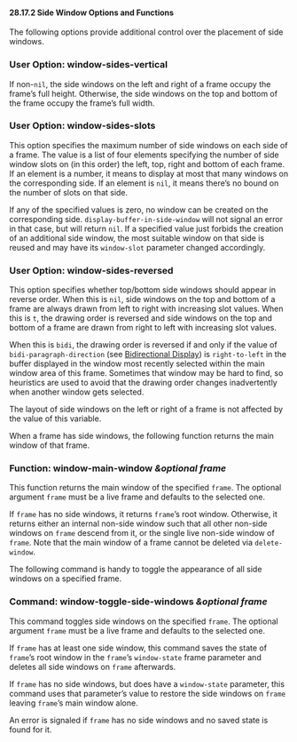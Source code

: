 

#### 28.17.2 Side Window Options and Functions

The following options provide additional control over the placement of side windows.

### User Option: **window-sides-vertical**

If non-`nil`, the side windows on the left and right of a frame occupy the frame’s full height. Otherwise, the side windows on the top and bottom of the frame occupy the frame’s full width.

### User Option: **window-sides-slots**

This option specifies the maximum number of side windows on each side of a frame. The value is a list of four elements specifying the number of side window slots on (in this order) the left, top, right and bottom of each frame. If an element is a number, it means to display at most that many windows on the corresponding side. If an element is `nil`, it means there’s no bound on the number of slots on that side.

If any of the specified values is zero, no window can be created on the corresponding side. `display-buffer-in-side-window` will not signal an error in that case, but will return `nil`. If a specified value just forbids the creation of an additional side window, the most suitable window on that side is reused and may have its `window-slot` parameter changed accordingly.

### User Option: **window-sides-reversed**

This option specifies whether top/bottom side windows should appear in reverse order. When this is `nil`, side windows on the top and bottom of a frame are always drawn from left to right with increasing slot values. When this is `t`, the drawing order is reversed and side windows on the top and bottom of a frame are drawn from right to left with increasing slot values.

When this is `bidi`, the drawing order is reversed if and only if the value of `bidi-paragraph-direction` (see [Bidirectional Display](Bidirectional-Display.html)) is `right-to-left` in the buffer displayed in the window most recently selected within the main window area of this frame. Sometimes that window may be hard to find, so heuristics are used to avoid that the drawing order changes inadvertently when another window gets selected.

The layout of side windows on the left or right of a frame is not affected by the value of this variable.

When a frame has side windows, the following function returns the main window of that frame.

### Function: **window-main-window** *\&optional frame*

This function returns the main window of the specified `frame`. The optional argument `frame` must be a live frame and defaults to the selected one.

If `frame` has no side windows, it returns `frame`’s root window. Otherwise, it returns either an internal non-side window such that all other non-side windows on `frame` descend from it, or the single live non-side window of `frame`. Note that the main window of a frame cannot be deleted via `delete-window`.

The following command is handy to toggle the appearance of all side windows on a specified frame.

### Command: **window-toggle-side-windows** *\&optional frame*

This command toggles side windows on the specified `frame`. The optional argument `frame` must be a live frame and defaults to the selected one.

If `frame` has at least one side window, this command saves the state of `frame`’s root window in the `frame`’s `window-state` frame parameter and deletes all side windows on `frame` afterwards.

If `frame` has no side windows, but does have a `window-state` parameter, this command uses that parameter’s value to restore the side windows on `frame` leaving `frame`’s main window alone.

An error is signaled if `frame` has no side windows and no saved state is found for it.
